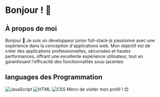 # Bonjour ! 👋

## À propos de moi
Bonjour 👋
Je suis un développeur junior full-stack-js passionné avec une expérience dans la conception d'applications web.
Mon objectif est de créer des applications professionnelles, sécurisées et hautes performances, offrant une excellente expérience utilisateur, tout en garantissant l'efficacité des fonctionnalités sous-jacentes

## languages des Programmation
![JavaScript](https://img.icons8.com/color/48/000000/javascript.png)  ![HTML](https://img.icons8.com/color/48/000000/html-5.png) ![CSS](https://img.icons8.com/color/48/000000/css3.png) 
Merci de visiter mon profil ! 😊

